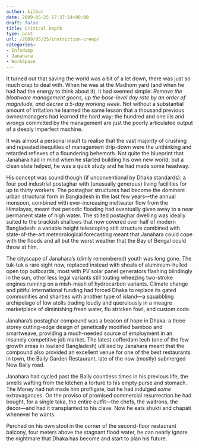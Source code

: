 ```yaml
---
author: kilbot
date: 2009-05-25 17:37:14+00:00
draft: false
title: Critical Depth
type: post
url: /2009/05/25/instruction-creep/
categories:
- Infodump
- Janahara
- WorkSpace
---
```


It turned out that saving the world was a bit of a let down, there was just so much crap to deal with. When he was at the Madhom yard (and when he had had the energy to think about it), it had seemed simple: *Remove the bloatware management goons, up the base-level day rate by an order of magnitude, and decree a 5-day working week*. Not without a substantial amount of irritation he learned the same lesson that a thousand previous owner/managers had learned the hard way: the hundred and one ills and wrongs committed by the management are just the poorly articulated output of a deeply imperfect machine. 

It was almost a personal insult to realise that the vast majority of crushing and repeated inequities of management drip-down were the unthinking and retarded reflexes of a floundering behemoth. Not quite the blueprint that Janahara had in mind when he started building his own new world, but a clean slate helped, he was a quick study and he had made some headway. 

His concept was sound though (if unconventional by Dhaka standards): a four pod industrial postaghar with (unusually generous) living facilities for up to thirty workers. The postaghar structures had become the dominant urban structural form in Bangladesh in the last few years—the annual monsoon, combined with ever-increasing meltwater flow from the Himalayas, meant that periodic flooding had eventually given away to a near permanent state of high water. The stilted postaghar dwelling was ideally suited to the brackish shallows that now covered over half of modern Bangladesh: a variable height telescoping stilt structure combined with state-of-the-art meteorological forecasting meant that Janahara could cope with the floods and all but the worst weather that the Bay of Bengal could throw at him.

The cityscape of Janahara’s (dimly remembered) youth was long gone. The tuk-tuk a rare sight now, replaced instead with shoals of aluminium-hulled open top outboards, most with PV solar panel generators flashing blindingly in the sun, other less legal variants still touting wheezing two-stroke engines running on a mish-mash of hydrocarbon variants. Climate change and pitiful international funding had forced Dhaka to replace its gated communities and shanties with another type of island—a squabbling archipelago of low atolls trading loudly and querulously in a meagre marketplace of diminishing fresh water, flu stricken fowl, and custom code. 

Janahara’s postaghar compound was a beacon of hope in Dhaka: a three storey cutting-edge design of genetically modified bamboo and smartweave, providing a much-needed source of employment in an insanely competitive job market. The latest cofferdam tech (one of the few growth areas in lowland Bangladesh) utilised by Janahara meant that the compound also provided an excellent venue for one of the best restaurants in town, the Baily Garden Restaurant, late of the now (mostly) submerged New Baily road. 

Janahara had cycled past the Baily countless times in his previous life, the smells wafting from the kitchen a torture to his empty purse and stomach. The Money had not made him profligate, but he had indulged _some_ extravagances. On the proviso of promised commercial resurrection he had bought, for a single taka, the entire outfit—the chefs, the waitrons, the décor—and had it transplanted to his clave. Now he eats shukti and chapati whenever he wants.

Perched on his own stool in the corner of the second-floor restaurant balcony, four meters above the stagnant flood water, he can nearly ignore the nightmare that Dhaka has become and start to plan his future.
